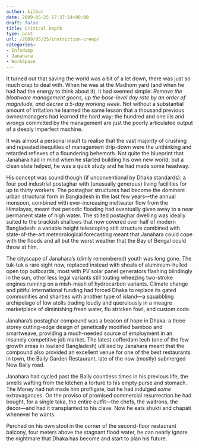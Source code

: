 ```yaml
---
author: kilbot
date: 2009-05-25 17:37:14+00:00
draft: false
title: Critical Depth
type: post
url: /2009/05/25/instruction-creep/
categories:
- Infodump
- Janahara
- WorkSpace
---
```


It turned out that saving the world was a bit of a let down, there was just so much crap to deal with. When he was at the Madhom yard (and when he had had the energy to think about it), it had seemed simple: *Remove the bloatware management goons, up the base-level day rate by an order of magnitude, and decree a 5-day working week*. Not without a substantial amount of irritation he learned the same lesson that a thousand previous owner/managers had learned the hard way: the hundred and one ills and wrongs committed by the management are just the poorly articulated output of a deeply imperfect machine. 

It was almost a personal insult to realise that the vast majority of crushing and repeated inequities of management drip-down were the unthinking and retarded reflexes of a floundering behemoth. Not quite the blueprint that Janahara had in mind when he started building his own new world, but a clean slate helped, he was a quick study and he had made some headway. 

His concept was sound though (if unconventional by Dhaka standards): a four pod industrial postaghar with (unusually generous) living facilities for up to thirty workers. The postaghar structures had become the dominant urban structural form in Bangladesh in the last few years—the annual monsoon, combined with ever-increasing meltwater flow from the Himalayas, meant that periodic flooding had eventually given away to a near permanent state of high water. The stilted postaghar dwelling was ideally suited to the brackish shallows that now covered over half of modern Bangladesh: a variable height telescoping stilt structure combined with state-of-the-art meteorological forecasting meant that Janahara could cope with the floods and all but the worst weather that the Bay of Bengal could throw at him.

The cityscape of Janahara’s (dimly remembered) youth was long gone. The tuk-tuk a rare sight now, replaced instead with shoals of aluminium-hulled open top outboards, most with PV solar panel generators flashing blindingly in the sun, other less legal variants still touting wheezing two-stroke engines running on a mish-mash of hydrocarbon variants. Climate change and pitiful international funding had forced Dhaka to replace its gated communities and shanties with another type of island—a squabbling archipelago of low atolls trading loudly and querulously in a meagre marketplace of diminishing fresh water, flu stricken fowl, and custom code. 

Janahara’s postaghar compound was a beacon of hope in Dhaka: a three storey cutting-edge design of genetically modified bamboo and smartweave, providing a much-needed source of employment in an insanely competitive job market. The latest cofferdam tech (one of the few growth areas in lowland Bangladesh) utilised by Janahara meant that the compound also provided an excellent venue for one of the best restaurants in town, the Baily Garden Restaurant, late of the now (mostly) submerged New Baily road. 

Janahara had cycled past the Baily countless times in his previous life, the smells wafting from the kitchen a torture to his empty purse and stomach. The Money had not made him profligate, but he had indulged _some_ extravagances. On the proviso of promised commercial resurrection he had bought, for a single taka, the entire outfit—the chefs, the waitrons, the décor—and had it transplanted to his clave. Now he eats shukti and chapati whenever he wants.

Perched on his own stool in the corner of the second-floor restaurant balcony, four meters above the stagnant flood water, he can nearly ignore the nightmare that Dhaka has become and start to plan his future.
